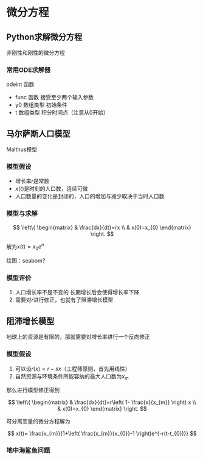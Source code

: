 # 微分方程

## Python求解微分方程

非刚性和刚性的微分方程

### 常用ODE求解器

odeint 函数
+ func 函数 接受至少两个输入参数 
+ y0 数组类型 初始条件
+ t 数组类型 积分时间点（注意从0开始）

 
## 马尔萨斯人口模型

Malthus模型

### 模型假设

+ 增长率$r$是常数
+ $x(t)$是时刻的人口数，连续可微
+ 人口数量的变化是封闭的，人口的增加与减少取决于当时人口数

### 模型与求解

$$
\left\{ \begin{matrix}
 & \frac{dx}{dt}=rx \\
 & x(0)=x_{0}
\end{matrix} \right.
$$

解为$x(t)=x_{0}e^{n}$

绘图：seabom?

### 模型评价
1. 人口增长率不是不变的 长期增长后会使得增长率下降
2. 需要对$r$进行修正，也就有了阻滞增长模型

## 阻滞增长模型

地球上的资源是有限的，那就需要对增长率进行一个反向修正

### 模型假设

1. 可以设$r(x)=r-sx$（工程师原则，首先用线性）
2. 自然资源与环境条件所能容纳的最大人口数为$x_{m}$

那么进行模型修正得到

$$
\left\{ \begin{matrix}
 & \frac{dx}{dt}=r\left( 1- \frac{x}{x_{m}} \right) x \\
 & x(0)=x_{0}
\end{matrix} \right.
$$

可分离变量的微分方程解为

$$
x(t)= \frac{x_{m}}{1+\left( \frac{x_{m}}{x_{0}}-1 \right)e^{-r(t-t_{0})}}
$$


### 地中海鲨鱼问题






























